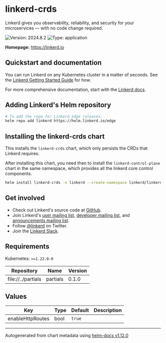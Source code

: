 # linkerd-crds

Linkerd gives you observability, reliability, and security
for your microservices — with no code change required.

![Version: 2024.8.2](https://img.shields.io/badge/Version-2024.8.2-informational?style=flat-square)
![Type: application](https://img.shields.io/badge/Type-application-informational?style=flat-square)

**Homepage:** <https://linkerd.io>

## Quickstart and documentation

You can run Linkerd on any Kubernetes cluster in a matter of seconds. See the
[Linkerd Getting Started Guide][getting-started] for how.

For more comprehensive documentation, start with the [Linkerd
docs][linkerd-docs].

## Adding Linkerd's Helm repository

```bash
# To add the repo for Linkerd edge releases:
helm repo add linkerd https://helm.linkerd.io/edge
```

## Installing the linkerd-crds chart

This installs the `linkerd-crds` chart, which only persists the CRDs that
Linkerd requires.

After installing this chart, you need then to install the
`linkerd-control-plane` chart in the same namespace, which provides all the
linkerd core control components.

```bash
helm install linkerd-crds -n linkerd --create-namespace linkerd/linkerd-crds
```

## Get involved

* Check out Linkerd's source code at [GitHub][linkerd2].
* Join Linkerd's [user mailing list][linkerd-users], [developer mailing
  list][linkerd-dev], and [announcements mailing list][linkerd-announce].
* Follow [@linkerd][twitter] on Twitter.
* Join the [Linkerd Slack][slack].

[getting-started]: https://linkerd.io/2/getting-started/
[linkerd2]: https://github.com/linkerd/linkerd2
[linkerd-announce]: https://lists.cncf.io/g/cncf-linkerd-announce
[linkerd-dev]: https://lists.cncf.io/g/cncf-linkerd-dev
[linkerd-docs]: https://linkerd.io/2/overview/
[linkerd-users]: https://lists.cncf.io/g/cncf-linkerd-users
[slack]: http://slack.linkerd.io
[twitter]: https://twitter.com/linkerd

## Requirements

Kubernetes: `>=1.22.0-0`

| Repository | Name | Version |
|------------|------|---------|
| file://../partials | partials | 0.1.0 |

## Values

| Key | Type | Default | Description |
|-----|------|---------|-------------|
| enableHttpRoutes | bool | `true` |  |

----------------------------------------------
Autogenerated from chart metadata using [helm-docs v1.12.0](https://github.com/norwoodj/helm-docs/releases/v1.12.0)
